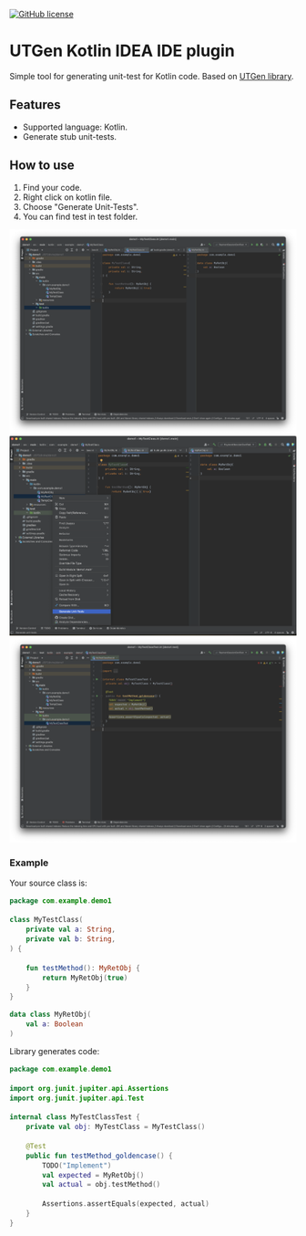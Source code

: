 [![GitHub license](https://img.shields.io/badge/license-Apache%20License%202.0-blue.svg?style=flat)](https://www.apache.org/licenses/LICENSE-2.0)

# UTGen Kotlin IDEA IDE plugin

Simple tool for generating unit-test for Kotlin code. 
Based on [UTGen library](https://github.com/divinenickname/utgen-kotlin-core).

## Features
- Supported language: Kotlin.
- Generate stub unit-tests.

## How to use
1. Find your code.
2. Right click on kotlin file.
3. Choose "Generate Unit-Tests".
4. You can find test in test folder.

![Screenshot 1](./images/1.png)
![Screenshot 2](./images/2.png)
![Screenshot 3](./images/3.png)

### Example

Your source class is:
```kotlin
package com.example.demo1

class MyTestClass(
    private val a: String,
    private val b: String,
) {

    fun testMethod(): MyRetObj {
        return MyRetObj(true)
    }
}
```
```kotlin
data class MyRetObj(
    val a: Boolean
)
```

Library generates code:
```kotlin
package com.example.demo1

import org.junit.jupiter.api.Assertions
import org.junit.jupiter.api.Test

internal class MyTestClassTest {
    private val obj: MyTestClass = MyTestClass()

    @Test
    public fun testMethod_goldencase() {
        TODO("Implement")
        val expected = MyRetObj()
        val actual = obj.testMethod()

        Assertions.assertEquals(expected, actual)
    }
}
```
